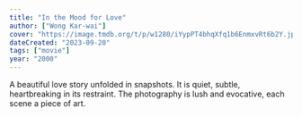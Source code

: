 ```yaml
---
title: "In the Mood for Love"
author: ["Wong Kar-wai"]
cover: "https://image.tmdb.org/t/p/w1280/iYypPT4bhqXfq1b6EnmxvRt6b2Y.jpg"
dateCreated: "2023-09-20"
tags: ["movie"]
year: "2000"
---
```


A beautiful love story unfolded in snapshots. It is quiet, subtle, heartbreaking in its restraint. The photography is lush and evocative, each scene a piece of art.
